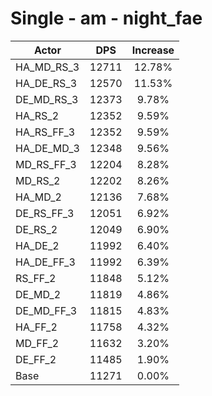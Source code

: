 # Single - am - night_fae
| Actor | DPS | Increase |
|---|:---:|:---:|
|HA_MD_RS_3|12711|12.78%|
|HA_DE_RS_3|12570|11.53%|
|DE_MD_RS_3|12373|9.78%|
|HA_RS_2|12352|9.59%|
|HA_RS_FF_3|12352|9.59%|
|HA_DE_MD_3|12348|9.56%|
|MD_RS_FF_3|12204|8.28%|
|MD_RS_2|12202|8.26%|
|HA_MD_2|12136|7.68%|
|DE_RS_FF_3|12051|6.92%|
|DE_RS_2|12049|6.90%|
|HA_DE_2|11992|6.40%|
|HA_DE_FF_3|11992|6.39%|
|RS_FF_2|11848|5.12%|
|DE_MD_2|11819|4.86%|
|DE_MD_FF_3|11815|4.83%|
|HA_FF_2|11758|4.32%|
|MD_FF_2|11632|3.20%|
|DE_FF_2|11485|1.90%|
|Base|11271|0.00%|
